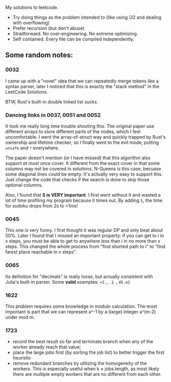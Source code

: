 My solutions to leetcode.

- Try doing things as the problem intended to (like using i32 and dealing with overflowing)
- Prefer recursion (but don't abuse)
- Straitforward. No over-engineering. No extreme optimizing.
- Self contained. Every file can be compiled independently.

## Some random notes:

### 0032

I came up with a "novel" idea that we can repeatedly merge tokens like a syntax parser, later I noticed that this is
exactly the "stack method" in the LeetCode Solutions.

BTW, Rust's built-in double linked list sucks.

### Dancing links in 0037, 0051 and 0052

It took me really long time trouble shooting this. The original paper use different arrays to store different parts of
the nodes, which I feel uncomfortable. I went the array-of-struct way and quickly trapped by Rust's ownership and
lifetime checker, so I finally went to the evil mode, putting `unsafe` and `*` everywhere.

The paper doesn't mention (or I have missed) that this algorithm also support *at most once* cover. It different from
the exact cover in that some columns may not be covered in solutions. N-Queens is this case, becuase some diagonal lines
could be empty. It's actually very easy to support this. Just change the code that checks if the search is done to skip
those optional columns.

Also, I found that **S is VERY important**. I first went without it and wasted a lot of time profiling my program because
it times out. By adding `S`, the time for sudoku drops from 2s to <1ms!

### 0045

This one is very funny. I first thought it was regular DP and only beat about 50%. Later I found that I missed an
important property: if you can get to i in x steps, you must be able to get to anywhere less than i in no more than x
steps. This changed the whole process from "find shorted path to i" to "find farest place reachable in x steps".

### 0065

Its definition for "decimals" is really loose, but actually consistent with Julia's built-in parser.
Some **valid** examples: `+2.`, `.1 `, `45.e2`

### 1622

This problem requires some knowledge in modulo calculation. The most important is part that we can represent a^-1 by a (large) integer a^(m-2) under mod m.

### 1723

- record the best result so far and terminate branch when any of the worker already reach that value;
- place the large jobs first (by sorting the job list) to better trigger the first heuristic
- remove redundant branches by utilizing the homogeneity of the workers. This is especially useful when k ≈ jobs.length,
  as most likely there are multiple empty workers that are no different from each other.
